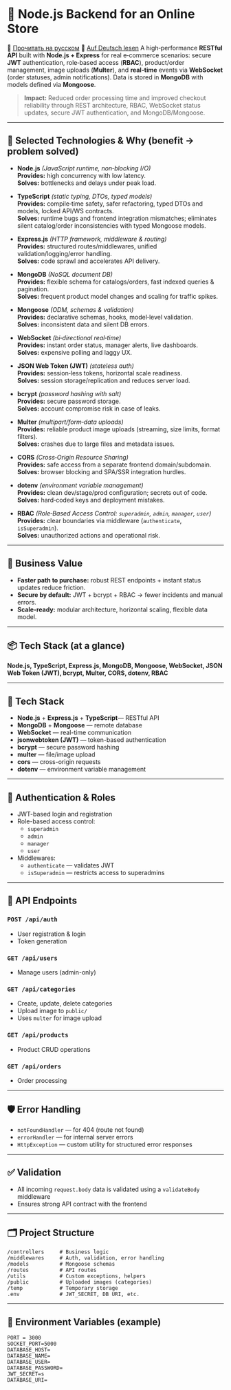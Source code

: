 # 🛒 Node.js Backend for an Online Store

📖 [Прочитать на русском](./README.ru.md)  📖 [Auf Deutsch lesen](./README.de.md)
A high‑performance **RESTful API** built with **Node.js + Express** for real e‑commerce scenarios: secure **JWT** authentication, role‑based access (**RBAC**), product/order management, image uploads (**Multer**), and **real‑time** events via **WebSocket** (order statuses, admin notifications). Data is stored in **MongoDB** with models defined via **Mongoose**.

> **Impact:** Reduced order processing time and improved checkout reliability through REST architecture, RBAC, WebSocket status updates, secure JWT authentication, and MongoDB/Mongoose. 

---

## 🧱 Selected Technologies & Why (benefit → problem solved)

- **Node.js** *(JavaScript runtime, non‑blocking I/O)*  
  **Provides:** high concurrency with low latency.  
  **Solves:** bottlenecks and delays under peak load.

- **TypeScript** *(static typing, DTOs, typed models)*  
  **Provides:** compile‑time safety, safer refactoring, typed DTOs and models, locked API/WS contracts.  
  **Solves:** runtime bugs and frontend integration mismatches; eliminates silent catalog/order inconsistencies with typed Mongoose models.

- **Express.js** *(HTTP framework, middleware & routing)*  
  **Provides:** structured routes/middlewares, unified validation/logging/error handling.  
  **Solves:** code sprawl and accelerates API delivery.

- **MongoDB** *(NoSQL document DB)*  
  **Provides:** flexible schema for catalogs/orders, fast indexed queries & pagination.  
  **Solves:** frequent product model changes and scaling for traffic spikes.

- **Mongoose** *(ODM, schemas & validation)*  
  **Provides:** declarative schemas, hooks, model‑level validation.  
  **Solves:** inconsistent data and silent DB errors.

- **WebSocket** *(bi‑directional real‑time)*  
  **Provides:** instant order status, manager alerts, live dashboards.  
  **Solves:** expensive polling and laggy UX.

- **JSON Web Token (JWT)** *(stateless auth)*  
  **Provides:** session‑less tokens, horizontal scale readiness.  
  **Solves:** session storage/replication and reduces server load.

- **bcrypt** *(password hashing with salt)*  
  **Provides:** secure password storage.  
  **Solves:** account compromise risk in case of leaks.

- **Multer** *(multipart/form‑data uploads)*  
  **Provides:** reliable product image uploads (streaming, size limits, format filters).  
  **Solves:** crashes due to large files and metadata issues.

- **CORS** *(Cross‑Origin Resource Sharing)*  
  **Provides:** safe access from a separate frontend domain/subdomain.  
  **Solves:** browser blocking and SPA/SSR integration hurdles.

- **dotenv** *(environment variable management)*  
  **Provides:** clean dev/stage/prod configuration; secrets out of code.  
  **Solves:** hard‑coded keys and deployment mistakes.

- **RBAC** *(Role‑Based Access Control: `superadmin`, `admin`, `manager`, `user`)*  
  **Provides:** clear boundaries via middleware (`authenticate`, `isSuperadmin`).  
  **Solves:** unauthorized actions and operational risk.

---

## 💼 Business Value

- **Faster path to purchase:** robust REST endpoints + instant status updates reduce friction.  
- **Secure by default:** JWT + bcrypt + RBAC → fewer incidents and manual errors.  
- **Scale‑ready:** modular architecture, horizontal scaling, flexible data model.

---

## 📦 Tech Stack (at a glance)

**Node.js, TypeScript, Express.js, MongoDB, Mongoose, WebSocket, JSON Web Token (JWT), bcrypt, Multer, CORS, dotenv, RBAC**

---

## 🚀 Tech Stack

- **Node.js** + **Express.js** + **TypeScript**— RESTful API
- **MongoDB** + **Mongoose** — remote database
- **WebSocket** — real-time communication
- **jsonwebtoken (JWT)** — token-based authentication
- **bcrypt** — secure password hashing
- **multer** — file/image upload
- **cors** — cross-origin requests
- **dotenv** — environment variable management

---

## 🔐 Authentication & Roles

- JWT-based login and registration
- Role-based access control:
  - `superadmin`
  - `admin`
  - `manager`
  - `user`
- Middlewares:
  - `authenticate` — validates JWT
  - `isSuperadmin` — restricts access to superadmins

---

## 📁 API Endpoints

### `POST /api/auth`
- User registration & login
- Token generation

### `GET /api/users`
- Manage users (admin-only)

### `GET /api/categories`
- Create, update, delete categories
- Upload image to `public/`
- Uses `multer` for image upload

### `GET /api/products`
- Product CRUD operations

### `GET /api/orders`
- Order processing

---

## 🛡 Error Handling

- `notFoundHandler` — for 404 (route not found)
- `errorHandler` — for internal server errors
- `HttpException` — custom utility for structured error responses

---

## ✅ Validation

- All incoming `request.body` data is validated using a `validateBody` middleware
- Ensures strong API contract with the frontend

---

## 🗂 Project Structure

```
/controllers     # Business logic
/middlewares     # Auth, validation, error handling
/models          # Mongoose schemas
/routes          # API routes
/utils           # Custom exceptions, helpers
/public          # Uploaded images (categories)
/temp            # Temporary storage
.env             # JWT_SECRET, DB URI, etc.
```

---

## 📌 Environment Variables (example)

```
PORT = 3000
SOCKET_PORT=5000
DATABASE_HOST=
DATABASE_NAME=
DATABASE_USER=
DATABASE_PASSWORD=
JWT_SECRET=s
DATABASE_URI=
```
